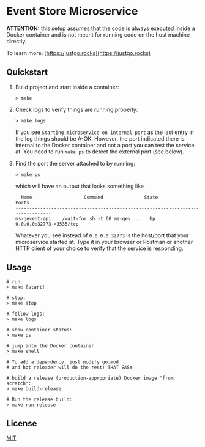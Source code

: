 # Event Store Microservice

**ATTENTION:** this setup assumes that the code is always executed inside
a Docker container and is not meant for running code on the host machine
directly. 

To learn more: [https://justgo.rocks](https://justgo.rocks)

## Quickstart

1. Build project and start inside a container: 

    ```
    > make
    ```

1. Check logs to verify things are running properly:

    ```
    > make logs
    ```

    If you see `Starting microservice on internal port` as the last entry in 
    the log things should be A-OK. However, the port indicated there is
    internal to the Docker container and not a port you can test the service
    at. You need to run `make ps` to detect the external port (see below).

1. Find the port the server attached to by running:

   ```
   > make ps
   ```

   which will have an output that looks something like 

   ```
     Name                   Command               State            Ports
   --------------------------------------------------------------------------------
   ms-gevent-api   ./wait-for.sh -t 60 ms-gev ...   Up      0.0.0.0:32773->3535/tcp
   ```

   Whatever you see instead of `0.0.0.0:32773` is the host/port that your
   microservice started at. Type it in your browser or Postman or another
   HTTP client of your choice to verify that the service is responding.

## Usage

```
# run:
> make [start]

# stop:
> make stop

# follow logs:
> make logs

# show container status:
> make ps

# jump into the Docker container
> make shell

# To add a dependency, just modify go.mod
# and hot reloader will do the rest! THAT EASY

# build a release (production-appropriate) Docker image "from scratch":
> make build-release

# Run the release build:
> make run-release

```


## License 

[MIT](LICENSE)
